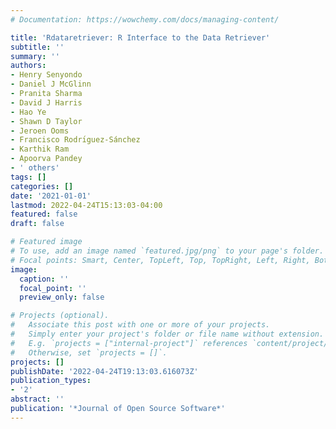 ```yaml
---
# Documentation: https://wowchemy.com/docs/managing-content/

title: 'Rdataretriever: R Interface to the Data Retriever'
subtitle: ''
summary: ''
authors:
- Henry Senyondo
- Daniel J McGlinn
- Pranita Sharma
- David J Harris
- Hao Ye
- Shawn D Taylor
- Jeroen Ooms
- Francisco Rodrı́guez-Sánchez
- Karthik Ram
- Apoorva Pandey
- ' others'
tags: []
categories: []
date: '2021-01-01'
lastmod: 2022-04-24T15:13:03-04:00
featured: false
draft: false

# Featured image
# To use, add an image named `featured.jpg/png` to your page's folder.
# Focal points: Smart, Center, TopLeft, Top, TopRight, Left, Right, BottomLeft, Bottom, BottomRight.
image:
  caption: ''
  focal_point: ''
  preview_only: false

# Projects (optional).
#   Associate this post with one or more of your projects.
#   Simply enter your project's folder or file name without extension.
#   E.g. `projects = ["internal-project"]` references `content/project/deep-learning/index.md`.
#   Otherwise, set `projects = []`.
projects: []
publishDate: '2022-04-24T19:13:03.616073Z'
publication_types:
- '2'
abstract: ''
publication: '*Journal of Open Source Software*'
---
```

